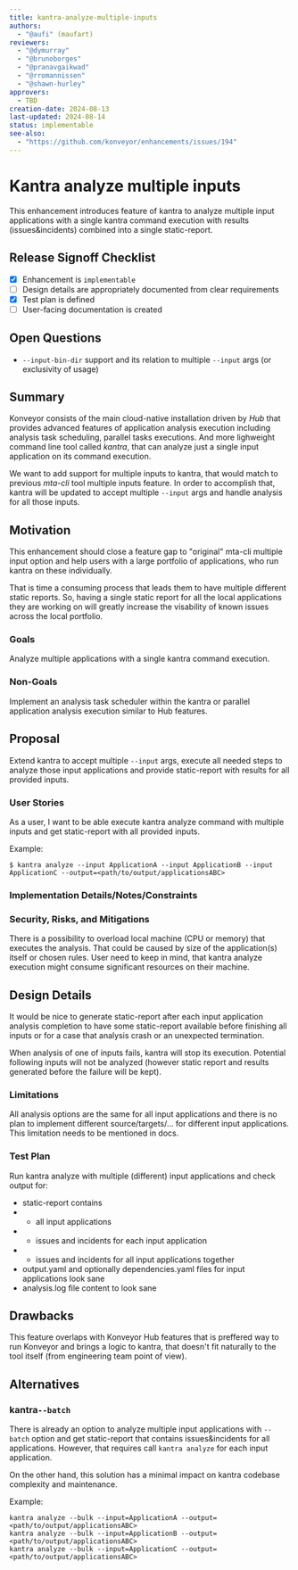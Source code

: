 ```yaml
---
title: kantra-analyze-multiple-inputs
authors:
  - "@aufi" (maufart)
reviewers:
  - "@dymurray"
  - "@brunoborges"
  - "@pranavgaikwad"
  - "@rromannissen"
  - "@shawn-hurley"
approvers:
  - TBD
creation-date: 2024-08-13
last-updated: 2024-08-14
status: implementable
see-also:
  - "https://github.com/konveyor/enhancements/issues/194"  
---
```


# Kantra analyze multiple inputs

This enhancement introduces feature of kantra to analyze multiple input applications with a single kantra command execution with results (issues&incidents) combined into a single static-report.

## Release Signoff Checklist

- [x] Enhancement is `implementable`
- [ ] Design details are appropriately documented from clear requirements
- [x] Test plan is defined
- [ ] User-facing documentation is created

## Open Questions

- `--input-bin-dir` support and its relation to multiple `--input` args (or exclusivity of usage)

## Summary

Konveyor consists of the main cloud-native installation driven by _Hub_ that provides advanced features of application analysis execution including analysis task scheduling, parallel tasks executions. And more lighweight command line tool called _kantra_, that can analyze just a single input application on its command execution.

We want to add support for multiple inputs to kantra, that would match to previous _mta-cli_ tool multiple inputs feature. In order to accomplish that, kantra will be updated to accept multiple ```--input``` args and handle analysis for all those inputs.

## Motivation

This enhancement should close a feature gap to "original" mta-cli multiple input option and help users with a large portfolio of applications, who run kantra on these individually.

That is time a consuming process that leads them to have multiple different static reports. So, having a single static report for all the local applications they are working on will greatly increase the visability of known issues across the local portfolio.

### Goals

Analyze multiple applications with a single kantra command execution.

### Non-Goals

Implement an analysis task scheduler within the kantra or parallel application analysis execution similar to Hub features.

## Proposal

Extend kantra to accept multiple ```--input``` args, execute all needed steps to analyze those input applications and provide static-report with results for all provided inputs.

### User Stories

As a user, I want to be able execute kantra analyze command with multiple inputs and get static-report with all provided inputs.

Example:
```
$ kantra analyze --input ApplicationA --input ApplicationB --input ApplicationC --output=<path/to/output/applicationsABC>
```

### Implementation Details/Notes/Constraints

### Security, Risks, and Mitigations

There is a possibility to overload local machine (CPU or memory) that executes the analysis. That could be caused by size of the application(s) itself or chosen rules. User need to keep in mind, that kantra analyze execution might consume significant resources on their machine. 

## Design Details

It would be nice to generate static-report after each input application analysis completion to have some static-report available before finishing all inputs or for a case that analysis crash or an unexpected termination.

When analysis of one of inputs fails, kantra will stop its execution. Potential following inputs will not be analyzed (however static report and results generated before the failure will be kept).

### Limitations

All analysis options are the same for all input applications and there is no plan to implement different source/targets/... for different input applications. This limitation needs to be mentioned in docs.

### Test Plan

Run kantra analyze with multiple (different) input applications and check output for:
- static-report contains
- - all input applications
- - issues and incidents for each input application
- - issues and incidents for all input applications together
- output.yaml and optionally dependencies.yaml files for input applications look sane
- analysis.log file content to look sane

## Drawbacks

This feature overlaps with Konveyor Hub features that is preffered way to run Konveyor and brings a logic to kantra, that doesn't fit naturally to the tool itself (from engineering team point of view).

## Alternatives

### kantra```--batch```

There is already an option to analyze multiple input applications with `--batch` option and get static-report that contains issues&incidents for all applications. However, that requires call `kantra analyze` for each input application.

On the other hand, this solution has a minimal impact on kantra codebase complexity and maintenance.

Example:
```
kantra analyze --bulk --input=ApplicationA --output=<path/to/output/applicationsABC>
kantra analyze --bulk --input=ApplicationB --output=<path/to/output/applicationsABC>
kantra analyze --bulk --input=ApplicationC --output=<path/to/output/applicationsABC>
```
